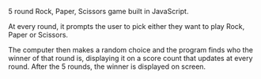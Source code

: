 5 round Rock, Paper, Scissors game built in JavaScript.

At every round, it prompts the user to pick either they want to play Rock, Paper or Scissors.

The computer then makes a random choice and the program finds who the winner of that round is, 
displaying it on a score count that updates at every round. After the 5 rounds, the winner is displayed on screen.